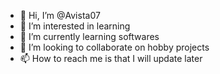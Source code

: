 - 👋 Hi, I’m @Avista07
- 👀 I’m interested in learning
- 🌱 I’m currently learning softwares
- 💞️ I’m looking to collaborate on hobby projects
- 📫 How to reach me is that I will update later

<!---
Avista07/Avista07 is a ✨ special ✨ repository because its `README.md` (this file) appears on your GitHub profile.
You can click the Preview link to take a look at your changes.
--->

